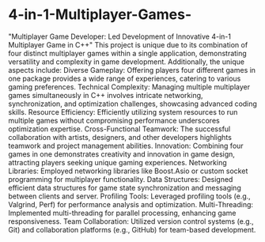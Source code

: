 # 4-in-1-Multiplayer-Games-
"Multiplayer Game Developer: Led Development of Innovative 4-in-1 Multiplayer Game in C++"
This project is unique due to its combination of four distinct multiplayer games within a single application, demonstrating versatility and complexity in game development. Additionally, the unique aspects include:
Diverse Gameplay: Offering players four different games in one package provides a wide range of experiences, catering to various gaming preferences.
Technical Complexity: Managing multiple multiplayer games simultaneously in C++ involves intricate networking, synchronization, and optimization challenges, showcasing advanced coding skills.
Resource Efficiency: Efficiently utilizing system resources to run multiple games without compromising performance underscores optimization expertise.
Cross-Functional Teamwork: The successful collaboration with artists, designers, and other developers highlights teamwork and project management abilities.
Innovation: Combining four games in one demonstrates creativity and innovation in game design, attracting players seeking unique gaming experiences.
Networking Libraries: Employed networking libraries like Boost.Asio or custom socket programming for multiplayer functionality.
Data Structures: Designed efficient data structures for game state synchronization and messaging between clients and server.
Profiling Tools: Leveraged profiling tools (e.g., Valgrind, Perf) for performance analysis and optimization.
Multi-Threading: Implemented multi-threading for parallel processing, enhancing game responsiveness.
Team Collaboration: Utilized version control systems (e.g., Git) and collaboration platforms (e.g., GitHub) for team-based development.
